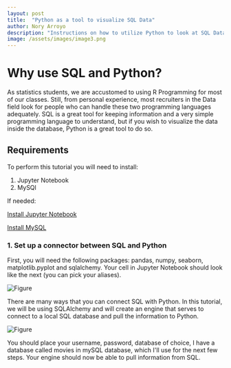 ```yaml
---
layout: post
title:  "Python as a tool to visualize SQL Data"
author: Nory Arroyo
description: "Instructions on how to utilize Python to look at SQL Data "
image: /assets/images/image3.png
---
```

# Why use SQL and Python? 

As statistics students, we are accustomed to using R Programming for most of our classes. Still, from personal experience, most recruiters in the Data field look for people who can handle these two programming languages adequately. SQL is a great tool for keeping information and a very simple programming language to understand, but if you wish to visualize the data inside the database, Python is a great tool to do so. 

## Requirements 

To perform this tutorial you will need to install: 

1. Jupyter Notebook 
2. MySQl

If needed: 

[Install Jupyter Notebook](https://jupyter.org/install)  

[Install MySQL](https://dev.mysql.com/doc/mysql-installation-excerpt/5.7/en/)

### 1. Set up a connector between SQL and Python 

First, you will need the following packages: pandas, numpy, seaborn, matplotlib.pyplot and sqlalchemy. Your cell in Jupyter Notebook should look like the next (you can pick your aliases). 

![Figure](https://github.com/my386blog/raw/main/assets/images/packages.jpg)

There are many ways that you can connect SQL with Python. In this tutorial, we will be using SQLAlchemy and will create an engine that serves to connect to a local SQL database and pull the information to Python.  

![Figure](https://github.com/my386blog/raw/main/assets/images/engine.jpg)

 You should place your username, password, database of choice, I have a database called movies in mySQL database, which I'll use for the next few steps. Your engine should now be able to pull information from SQL. 

 





